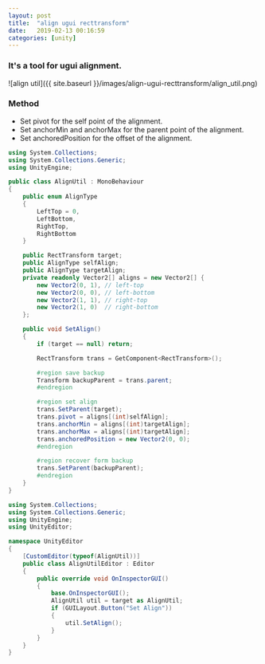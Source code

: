 ```yaml
---
layout: post
title:  "align ugui recttransform"
date:   2019-02-13 00:16:59
categories: [unity]
---
```

### It's a tool for ugui alignment.

![align util]({{ site.baseurl }}/images/align-ugui-recttransform/align_util.png)

### Method

- Set pivot for the self point of the alignment. 
- Set anchorMin and anchorMax for the parent point of the alignment.
- Set anchoredPosition for the offset of the alignment.

```c#
using System.Collections;
using System.Collections.Generic;
using UnityEngine;

public class AlignUtil : MonoBehaviour
{
    public enum AlignType
    {
        LeftTop = 0,
        LeftBottom,
        RightTop,        
        RightBottom
    }

    public RectTransform target;
    public AlignType selfAlign;
    public AlignType targetAlign;
    private readonly Vector2[] aligns = new Vector2[] {
        new Vector2(0, 1), // left-top
        new Vector2(0, 0), // left-bottom
        new Vector2(1, 1), // right-top
        new Vector2(1, 0)  // right-bottom
    };

    public void SetAlign()
    {
        if (target == null) return;

        RectTransform trans = GetComponent<RectTransform>();

        #region save backup
        Transform backupParent = trans.parent;
        #endregion

        #region set align
        trans.SetParent(target);
        trans.pivot = aligns[(int)selfAlign];
        trans.anchorMin = aligns[(int)targetAlign];
        trans.anchorMax = aligns[(int)targetAlign];
        trans.anchoredPosition = new Vector2(0, 0);
        #endregion

        #region recover form backup
        trans.SetParent(backupParent);
        #endregion        
    }
}
```
```c#
using System.Collections;
using System.Collections.Generic;
using UnityEngine;
using UnityEditor;

namespace UnityEditor
{
    [CustomEditor(typeof(AlignUtil))]
    public class AlignUtilEditor : Editor
    {
        public override void OnInspectorGUI()
        {
            base.OnInspectorGUI();
            AlignUtil util = target as AlignUtil;
            if (GUILayout.Button("Set Align"))
            {
                util.SetAlign();
            }
        }
    }
}
```

